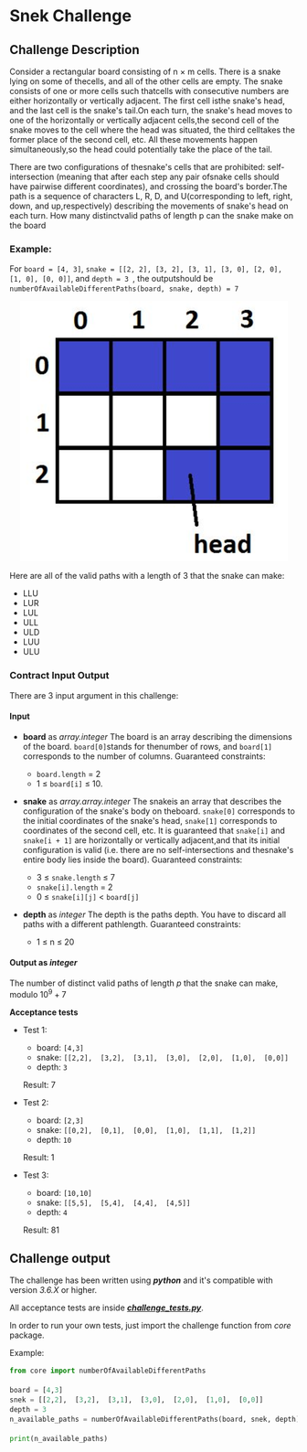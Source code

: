 # Snek Challenge

## Challenge Description
Consider a rectangular board consisting of ​n​ ​× m​ cells. There is a snake lying on some of thecells, and all of the other cells are empty. The snake consists of one or more cells such thatcells with consecutive numbers are either horizontally or vertically adjacent. The first cell isthe snake's head, and the last cell is the snake's tail.On each turn, the snake's head moves to one of the horizontally or vertically adjacent cells,the second cell of the snake moves to the cell where the head was situated, the third celltakes the former place of the second cell, etc. All these movements happen simultaneously,so the head could potentially take the place of the tail.
    
There are two configurations of thesnake's cells that are prohibited: self-intersection (meaning that after each step any pair ofsnake cells should have pairwise different coordinates), and crossing the board's border.The path is a sequence of characters L, R, D, and U(corresponding to left, right, down, and up,respectively) describing the movements of snake's head on each turn. How many distinctvalid paths of length ​p​ can the snake make on the board
### Example:
For `board = ​[4, 3]`​, `snake = ​[[2, 2], [3, 2], [3, 1], [3, 0], [2, 0], [1, 0], [0, 0]]`​, and `depth = ​3​ `, the outputshould be `numberOfAvailableDifferentPaths(board, snake, depth) = 7`
<div align="center">
    <img src="example_1.png?raw=true">
</div>

Here are all of the valid paths with a length of 3 that the snake can make:
- LLU
- LUR
- LUL
- ULL
- ULD
- LUU
- ULU

### Contract Input Output

There are 3 input argument in this challenge:

#### Input
- **board**​ as *array.integer*
The ​board​ is an array describing the dimensions of the board. ​`board[0]`​ stands for thenumber of rows, and ​`board[1]`​ corresponds to the number of columns.
Guaranteed constraints:
  - `board.length` = 2
  - 1 ≤ `board[i]` ≤ 10.

- **snake**​ as *array.array.integer*
The ​snake​ is an array that describes the configuration of the snake's body on theboard. ​`snake[0]`​ corresponds to the initial coordinates of the snake's head,​ `snake[1]` corresponds to coordinates of the second cell, etc.
It is guaranteed that ​`snake[i]`​ and `​snake[i + 1]`​ are horizontally or vertically adjacent,and that its initial configuration is valid (i.e. there are no self-intersections and thesnake's entire body lies inside the board).
Guaranteed constraints:
  - 3 ≤ `​snake.length​` ≤ 7
  - `snake[i].length​` = 2
  - 0 ≤ `​snake[i][j]`​ < `​board[j]​`

- **depth​** as *integer*
The ​depth​ is the paths depth. You have to discard all paths with a different pathlength.
Guaranteed constraints:
  - 1 ≤ n ≤ 20

#### Output as *integer*
The number of distinct valid paths of length *p* that the snake can make, modulo $10^9 + 7$ 

**Acceptance tests**

- Test 1:
  - board: `[4,3]`
  - snake: `[[2,2],  [3,2],  [3,1],  [3,0],  [2,0],  [1,0],  [0,0]]`
  - depth: `3`

  Result: 7

- Test 2:
  - board: `[2,3]`
  - snake: `[[0,2],  [0,1],  [0,0],  [1,0],  [1,1],  [1,2]]`
  - depth: `10`

  Result: 1

- Test 3:
  - board: `[10,10]`
  - snake: `[[5,5],  [5,4],  [4,4],  [4,5]]`
  - depth: `4`

  Result: 81
  
## Challenge output

The challenge has been written using ***python*** and it's compatible with version *3.6.X* or higher.

All acceptance tests are inside [***challenge_tests.py***](challenge_tests.py).

In order to run your own tests, just import the challenge function from *core* package.

Example:
```python
from core import numberOfAvailableDifferentPaths

board = [4,3]
snek = [[2,2],  [3,2],  [3,1],  [3,0],  [2,0],  [1,0],  [0,0]]
depth = 3
n_available_paths = numberOfAvailableDifferentPaths(board, snek, depth)

print(n_available_paths)
```